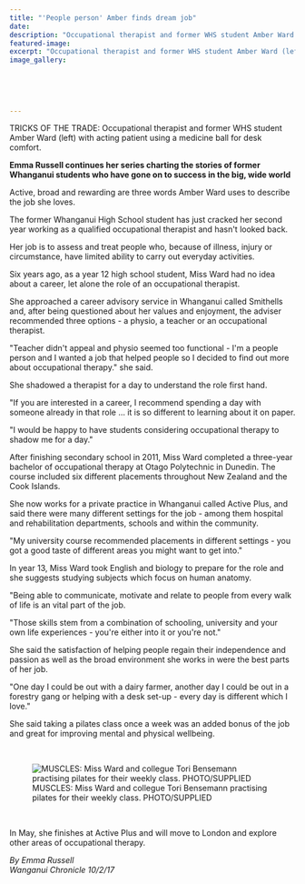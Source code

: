 ```yaml
---
title: "'People person' Amber finds dream job"
date: 
description: "Occupational therapist and former WHS student Amber Ward (left) with acting patient using a medicine ball for desk comfort..."
featured-image: 
excerpt: "Occupational therapist and former WHS student Amber Ward (left) with acting patient using a medicine ball for desk comfort."
image_gallery:
	
	
	
	
	
---
```


<p><span>TRICKS OF THE TRADE: Occupational therapist and former WHS student Amber Ward (left) with acting patient using a medicine ball for desk comfort.</span></p>
<p><strong>Emma Russell continues her series charting the stories of former Whanganui students who have gone on to success in the big, wide world</strong></p>
<p>Active, broad and rewarding are three words Amber Ward uses to describe the job she loves.</p>
<p>The former Whanganui High School student has just cracked her second year working as a qualified occupational therapist and hasn't looked back.</p>
<p>Her job is to assess and treat people who, because of illness, injury or circumstance, have limited ability to carry out everyday activities.</p>
<p>Six years ago, as a year 12 high school student, Miss Ward had no idea about a career, let alone the role of an occupational therapist.</p>
<p>She approached a career advisory service in Whanganui called Smithells and, after being questioned about her values and enjoyment, the adviser recommended three options - a physio, a teacher or an occupational therapist.</p>
<p>"Teacher didn't appeal and physio seemed too functional - I'm a people person and I wanted a job that helped people so I decided to find out more about occupational therapy." she said.</p>
<p>She shadowed a therapist for a day to understand the role first hand.</p>
<p>"If you are interested in a career, I recommend spending a day with someone already in that role ... it is so different to learning about it on paper.</p>
<p>"I would be happy to have students considering occupational therapy to shadow me for a day."</p>
<p>After finishing secondary school in 2011, Miss Ward completed a three-year bachelor of occupational therapy at Otago Polytechnic in Dunedin. The course included six different placements throughout New Zealand and the Cook Islands.</p>
<p>She now works for a private practice in Whanganui called Active Plus, and said there were many different settings for the job - among them hospital and rehabilitation departments, schools and within the community.</p>
<p>"My university course recommended placements in different settings - you got a good taste of different areas you might want to get into."</p>
<p>In year 13, Miss Ward took English and biology to prepare for the role and she suggests studying subjects which focus on human anatomy.</p>
<p>"Being able to communicate, motivate and relate to people from every walk of life is an vital part of the job.</p>
<p>"Those skills stem from a combination of schooling, university and your own life experiences - you're either into it or you're not."</p>
<p>She said the satisfaction of helping people regain their independence and passion as well as the broad environment she works in were the best parts of her job.</p>
<p>"One day I could be out with a dairy farmer, another day I could be out in a forestry gang or helping with a desk set-up - every day is different which I love."</p>
<p>She said taking a pilates class once a week was an added bonus of the job and great for improving mental and physical wellbeing.</p>
<p>&nbsp;</p>
<figure><img src="http://media.nzherald.co.nz/webcontent/image/jpg/20176/SCCZEN_3N4A4233_620x310.jpg" alt="MUSCLES: Miss Ward and collegue Tori Bensemann practising pilates for their weekly class.
PHOTO/SUPPLIED" /><figcaption>MUSCLES: Miss Ward and collegue Tori Bensemann practising pilates for their weekly class. PHOTO/SUPPLIED</figcaption></figure>
<p>&nbsp;</p>
<p>In May, she finishes at Active Plus and will move to London and explore other areas of occupational therapy.</p>
<div class="detailsLarge articleEmailLink">
<p class="writtenBy"><em>By Emma Russell</em><br /><em>Wanganui Chronicle 10/2/17&nbsp;</em></p>
</div>

